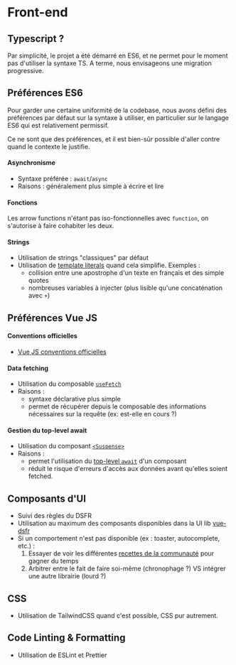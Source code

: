 # Front-end

## Typescript ?

Par simplicité, le projet a été démarré en ES6, et ne permet pour le moment pas d'utiliser la syntaxe TS.
A terme, nous envisageons une migration progressive.

## Préférences ES6

Pour garder une certaine uniformité de la codebase, nous avons défini des préférences par défaut sur la syntaxe à utiliser, en particulier sur le langage ES6 qui est relativement permissif.

Ce ne sont que des préférences, et il est bien-sûr possible d'aller contre quand le contexte le justifie.




#### Asynchronisme

- Syntaxe préférée : `await`/`async`
- Raisons : généralement plus simple à écrire et lire

#### Fonctions

Les arrow functions n'étant pas iso-fonctionnelles avec `function`, on s'autorise à faire cohabiter les deux.

#### Strings

- Utilisation de strings "classiques" par défaut
- Utilisation de [template literals](https://developer.mozilla.org/en-US/docs/Web/JavaScript/Reference/Template_literals) quand cela simplifie. Exemples :
    - collision entre une apostrophe d'un texte en français et des simple quotes
    - nombreuses variables à injecter (plus lisible qu'une concaténation avec `+`)

## Préférences Vue JS

#### Conventions officielles

- [Vue JS conventions officielles](https://vuejs.org/style-guide/)

#### Data fetching

- Utilisation du composable [`useFetch`](https://vueuse.org/core/useFetch/)
- Raisons :
    - syntaxe déclarative plus simple
    - permet de récupérer depuis le composable des informations nécessaires sur la requête (ex: est-elle en cours ?)

#### Gestion du top-level await

- Utilisation du composant [`<Suspense>`](https://vuejs.org/guide/built-ins/suspense.html)
- Raisons :
    - permet l'utilisation du [top-level `await`](https://vuejs.org/api/sfc-script-setup.html#top-level-await) d'un composant
    - réduit le risque d'erreurs d'accès aux données avant qu'elles soient fetched.


## Composants d'UI

- Suivi des règles du DSFR
- Utilisation au maximum des composants disponibles dans la UI lib [vue-dsfr](https://vue-dsfr.netlify.app/)
- Si un comportement n'est pas disponible (ex : toaster, autocomplete, etc.) :
    1. Essayer de voir les différentes [recettes de la communauté](https://www.vue-ds.fr/recettes/) pour gagner du temps
    2. Arbitrer entre le fait de faire soi-même (chronophage ?) VS intégrer une autre librairie (lourd ?)

## CSS

- Utilisation de TailwindCSS quand c'est possible, CSS pur autrement.

## Code Linting & Formatting

- Utilisation de ESLint et Prettier
